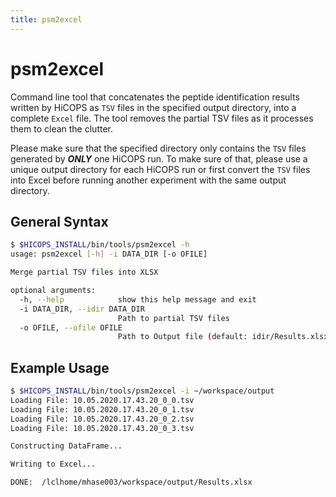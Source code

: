 ```yaml
---
title: psm2excel
---
```

# psm2excel
Command line tool that concatenates the peptide identification results written by HiCOPS as `TSV` files in the specified output directory, into a complete `Excel` file. The tool removes the partial TSV files as it processes them to clean the clutter.

Please make sure that the specified directory only contains the `TSV` files generated by ***ONLY*** one HiCOPS run. To make sure of that, please use a unique output directory for each HiCOPS run or first convert the `TSV` files into Excel before running another experiment with the same output directory.

## General Syntax

```bash
$ $HICOPS_INSTALL/bin/tools/psm2excel -h
usage: psm2excel [-h] -i DATA_DIR [-o OFILE]

Merge partial TSV files into XLSX

optional arguments:
  -h, --help            show this help message and exit
  -i DATA_DIR, --idir DATA_DIR
                        Path to partial TSV files
  -o OFILE, --ofile OFILE
                        Path to Output file (default: idir/Results.xlsx)
```

## Example Usage

```bash
$ $HICOPS_INSTALL/bin/tools/psm2excel -i ~/workspace/output
Loading File: 10.05.2020.17.43.20_0_0.tsv
Loading File: 10.05.2020.17.43.20_0_1.tsv
Loading File: 10.05.2020.17.43.20_0_2.tsv
Loading File: 10.05.2020.17.43.20_0_3.tsv

Constructing DataFrame...

Writing to Excel...

DONE:  /lclhome/mhase003/workspace/output/Results.xlsx
```